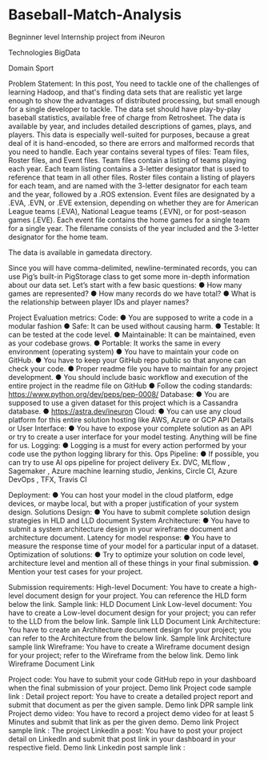 # Baseball-Match-Analysis
Begninner level Internship project from iNeuron

Technologies BigData

Domain Sport

Problem Statement:
In this post, You need to tackle one of the challenges of learning Hadoop, and that's finding
data sets that are realistic yet large enough to show the advantages of distributed
processing, but small enough for a single developer to tackle. The data set should have
play-by-play baseball statistics, available free of charge from Retrosheet. The data is
available by year, and includes detailed descriptions of games, plays, and players. This
data is especially well-suited for purposes, because a great deal of it is hand-encoded, so
there are errors and malformed records that you need to handle.
Each year contains several types of files: Team files, Roster files, and Event files. Team files
contain a listing of teams playing each year. Each team listing contains a 3-letter
designator that is used to reference that team in all other files. Roster files contain a listing
of players for each team, and are named with the 3-letter designator for each team and
the year, followed by a .ROS extension. Event files are designated by a .EVA, .EVN, or .EVE
extension, depending on whether they are for American League teams (.EVA), National
League teams (.EVN), or for post-season games (.EVE). Each event file contains the home
games for a single team for a single year. The filename consists of the year included and
the 3-letter designator for the home team.

The data is available in gamedata directory.

Since you will have comma-delimited, newline-terminated records, you can use Pig’s
built-in PigStorage class to get some more in-depth information about our data set. Let’s
start with a few basic questions:
● How many games are represented?
● How many records do we have total?
● What is the relationship between player IDs and player names?

Project Evaluation metrics:
Code:
● You are supposed to write a code in a modular fashion
● Safe: It can be used without causing harm.
● Testable: It can be tested at the code level.
● Maintainable: It can be maintained, even as your codebase grows.
● Portable: It works the same in every environment (operating system)
● You have to maintain your code on GitHub.
● You have to keep your GitHub repo public so that anyone can check your code.
● Proper readme file you have to maintain for any project development.
● You should include basic workflow and execution of the entire project in the
readme file on GitHub
● Follow the coding standards: https://www.python.org/dev/peps/pep-0008/
Database:
● You are supposed to use a given dataset for this project which is a Cassandra
database.
● https://astra.dev/ineuron
Cloud:
● You can use any cloud platform for this entire solution hosting like AWS, Azure
or GCP
API Details or User Interface:
● You have to expose your complete solution as an API or try to create a user
interface for your model testing. Anything will be fine for us.
Logging:
● Logging is a must for every action performed by your code use the python
logging library for this.
Ops Pipeline:
● If possible, you can try to use AI ops pipeline for project delivery Ex. DVC,
MLflow , Sagemaker , Azure machine learning studio, Jenkins, Circle CI, Azure
DevOps , TFX, Travis CI

Deployment:
● You can host your model in the cloud platform, edge devices, or maybe local,
but with a proper justification of your system design.
Solutions Design:
● You have to submit complete solution design strategies in HLD and LLD
document
System Architecture:
● You have to submit a system architecture design in your wireframe document
and architecture document.
Latency for model response:
● You have to measure the response time of your model for a particular input of a
dataset.
Optimization of solutions:
● Try to optimize your solution on code level, architecture level and mention all of
these things in your final submission.
● Mention your test cases for your project.

Submission requirements:
High-level Document:
You have to create a high-level document design for your project. You can reference
the HLD form below the link.
Sample link:
HLD Document Link
Low-level document:
You have to create a Low-level document design for your project; you can refer to the
LLD from the below link.
Sample link
LLD Document Link
Architecture: You have to create an Architecture document design for your project;
you can refer to the Architecture from the below link.
Sample link
Architecture sample link
Wireframe: You have to create a Wireframe document design for your project; refer
to the Wireframe from the below link.
Demo link
Wireframe Document Link

Project code:
You have to submit your code GitHub repo in your dashboard when the final
submission of your project.
Demo link
Project code sample link :
Detail project report:
You have to create a detailed project report and submit that document as per the given
sample.
Demo link
DPR sample link
Project demo video:
You have to record a project demo video for at least 5 Minutes and submit that link as
per the given demo.
Demo link
Project sample link :
The project LinkedIn a post:
You have to post your project detail on LinkedIn and submit that post link in your
dashboard in your respective field.
Demo link
Linkedin post sample link :
